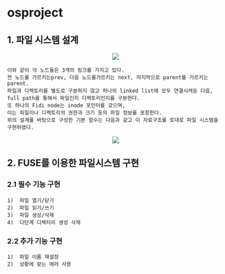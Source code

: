 # osproject

## 1.	파일 시스템 설계 

<p align="center"><img src="https://user-images.githubusercontent.com/34092568/50624157-96a23280-0f60-11e9-8b9b-a29e39a0875c.png"></p>
    
    이와 같이 각 노드들은 3개의 링크를 가지고 있다.
    전 노드를 가르키는prev, 다음 노드를가르키는 next, 마지막으로 parent를 가르키는 parent.
    파일과 디렉토리를 별도로 구분하지 않고 하나의 linked list에 모두 연결시켜둔 다음, 
    full path를 통해서 파일인지 디렉토리인지를 구분한다.
    또 하나의 Fidi node는 inode 포인터를 갖으며, 
    이는 파일이나 디렉토리의 권한과 크기 등의 파일 정보를 포함한다.
    위의 설계를 바탕으로 구성한 기본 함수는 다음과 같고 이 자료구조를 토대로 파일 시스템을 구현하였다. 

<p align="center"><img src="https://user-images.githubusercontent.com/34092568/50625459-ad01bb80-0f6b-11e9-9672-aad5ef04d37c.png"></p>

## 2.	FUSE를 이용한 파일시스템 구현


  ### 2.1	필수 기능 구현
    1)	파일 열기/닫기
    2)	파일 읽기/쓰기
    3)	파일 생성/삭제
    4)	다단계 디렉터리 생성 삭제

  ### 2.2	추가 기능 구현
    1)	파일 이름 재설정
    2)	상황에 맞는 에러 사용

